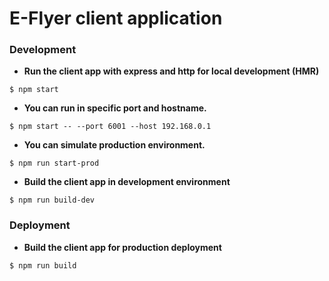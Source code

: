 # E-Flyer client application


### Development

- **Run the client app with express and http for local development (HMR)**

```
$ npm start
```

- **You can run in specific port and hostname.**

```
$ npm start -- --port 6001 --host 192.168.0.1
```

- **You can simulate production environment.**

```
$ npm run start-prod
```

- **Build the client app in development environment**

```
$ npm run build-dev
```


### Deployment

- **Build the client app for production deployment**

```
$ npm run build
```
